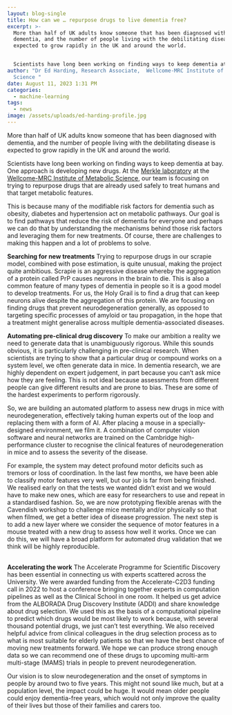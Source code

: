 ```yaml
---
layout: blog-single
title: How can we … repurpose drugs to live dementia free?
excerpt: >-
  More than half of UK adults know someone that has been diagnosed with
  dementia, and the number of people living with the debilitating disease is
  expected to grow rapidly in the UK and around the world.


  Scientists have long been working on finding ways to keep dementia at bay. One approach is developing new drugs. At the Merkle laboratory at the Wellcome-MRC Institute of Metabolic Science, our team is focusing on trying to repurpose drugs that are already used safely to treat humans and that target metabolic features. 
author: "Dr Ed Harding, Research Associate,  Wellcome-MRC Institute of Metabolic
  Science "
date: August 11, 2023 1:31 PM
categories:
  - machine-learning
tags:
  - news
image: /assets/uploads/ed-harding-profile.jpg
---
```

More than half of UK adults know someone that has been diagnosed with dementia, and the number of people living with the debilitating disease is expected to grow rapidly in the UK and around the world.

Scientists have long been working on finding ways to keep dementia at bay. One approach is developing new drugs. At the [Merkle laboratory](https://www.merklelab.org/) at the [Wellcome-MRC Institute of Metabolic Science](https://www.ims.cam.ac.uk/), our team is focusing on trying to repurpose drugs that are already used safely to treat humans and that target metabolic features. 

This is because many of the modifiable risk factors for dementia such as obesity, diabetes and hypertension act on metabolic pathways. Our goal is to find pathways that reduce the risk of dementia for everyone and perhaps we can do that by understanding the mechanisms behind those risk factors and leveraging them for new treatments. Of course, there are challenges to making this happen and a lot of problems to solve. 

**Searching for new treatments** 
Trying to repurpose drugs in our scrapie model, combined with pose estimation, is quite unusual, making the project quite ambitious. Scrapie is an aggressive disease whereby the aggregation of a protein called PrP causes neurons in the brain to die. This is also a common feature of many types of dementia in people so it is a good model to develop treatments. For us, the Holy Grail is to find a drug that can keep neurons alive despite the aggregation of this protein. We are focusing on finding drugs that prevent neurodegeneration generally, as opposed to targeting specific processes of amyloid or tau propagation, in the hope that a treatment might generalise across multiple dementia-associated diseases. 

**Automating pre-clinical drug discovery** 
To make our ambition a reality we need to generate data that is unambiguously rigorous. While this sounds obvious, it is particularly challenging in pre-clinical research. When scientists are trying to show that a particular drug or compound works on a system level, we often generate data in mice. In dementia research, we are highly dependent on expert judgement, in part because you can’t ask mice how they are feeling. This is not ideal because assessments from different people can give different results and are prone to bias. These are some of the hardest experiments to perform rigorously.

So, we are building an automated platform to assess new drugs in mice with neurodegeneration, effectively taking human experts out of the loop and replacing them with a form of AI. After placing a mouse in a specially-designed environment, we film it. A combination of computer vision software and neural networks are trained on the Cambridge high-performance cluster to recognise the clinical features of neurodegeneration in mice and to assess the severity of the disease. 

For example, the system may detect profound motor deficits such as tremors or loss of coordination. In the last few months, we have been able to classify motor features very well, but our job is far from being finished. 
We realised early on that the tests we wanted didn’t exist and we would have to make new ones, which are easy for researchers to use and repeat in a standardised fashion. So, we are now prototyping flexible arenas with the Cavendish workshop to challenge mice mentally and/or physically so that when filmed, we get a better idea of disease progression. The next step is to add a new layer where we consider the sequence of motor features in a mouse treated with a new drug to assess how well it works. Once we can do this, we will have a broad platform for automated drug validation that we think will be highly reproducible.

\
**Accelerating the work**
The Accelerate Programme for Scientific Discovery has been essential in connecting us with experts scattered across the University. We were awarded funding from the Accelerate-C2D3 funding call in 2022 to host a conference bringing together experts in computation pipelines as well as the Clinical School in one room. It helped us get advice from the ALBORADA Drug Discovery Institute (ADDI) and share knowledge about drug selection. We used this as the basis of a computational pipeline to predict which drugs would be most likely to work because, with several thousand potential drugs, we just can’t test everything. We also received helpful advice from clinical colleagues in the drug selection process as to what is most suitable for elderly patients so that we have the best chance of moving new treatments forward. We hope we can produce strong enough data so we can recommend one of these drugs to upcoming multi-arm multi-stage (MAMS) trials in people to prevent neurodegeneration. 

Our vision is to slow neurodegeneration and the onset of symptoms in people by around two to five years. This might not sound like much, but at a population level, the impact could be huge. It would mean older people could enjoy dementia-free years, which would not only improve the quality of their lives but those of their families and carers too.
